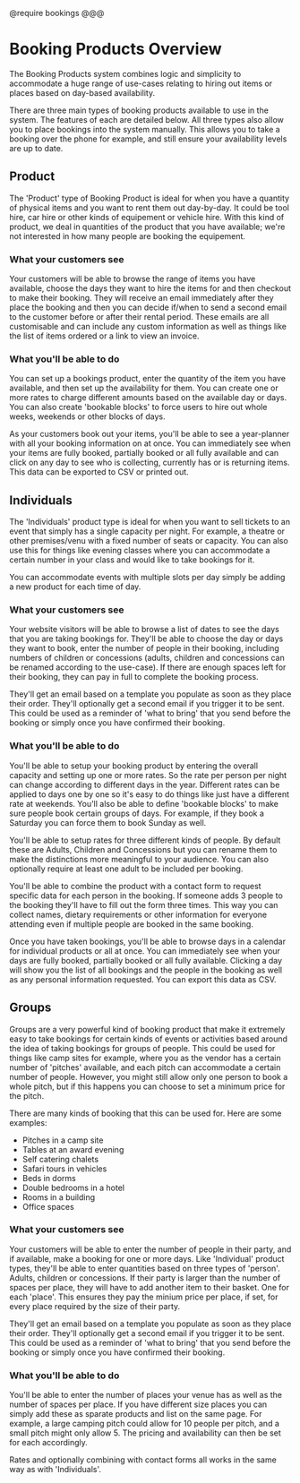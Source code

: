 @require bookings
@@@

# Booking Products Overview

The Booking Products system combines logic and simplicity to accommodate a huge range of use-cases relating to hiring out items or places based on day-based availability.

There are three main types of booking products available to use in the system. The features of each are detailed below. All three types also allow you to place bookings into the system manually. This allows you to take a booking over the phone for example, and still ensure your availability levels are up to date.

## Product

The 'Product' type of Booking Product is ideal for when you have a quantity of physical items and you want to rent them out day-by-day. It could be tool hire, car hire or other kinds of equipement or vehicle hire. With this kind of product, we deal in quantities of the product that you have available; we're not interested in how many people are booking the equipement.

### What your customers see

Your customers will be able to browse the range of items you have available, choose the days they want to hire the items for and then checkout to make their booking. They will receive an email immediately after they place the booking and then you can decide if/when to send a second email to the customer before or after their rental period. These emails are all customisable and can include any custom information as well as things like the list of items ordered or a link to view an invoice.

### What you'll be able to do

You can set up a bookings product, enter the quantity of the item you have available, and then set up the availability for them. You can create one or more rates to charge different amounts based on the available day or days. You can also create 'bookable blocks' to force users to hire out whole weeks, weekends or other blocks of days.

As your customers book out your items, you'll be able to see a year-planner with all your booking information on at once. You can immediately see when your items are fully booked, partially booked or all fully available and can click on any day to see who is collecting, currently has or is returning items. This data can be exported to CSV or printed out.

## Individuals

The 'Individuals' product type is ideal for when you want to sell tickets to an event that simply has a single capacity per night. For example, a theatre or other premises/venu with a fixed number of seats or capacity. You can also use this for things like evening classes where you can accommodate a certain number in your class and would like to take bookings for it. 

You can accommodate events with multiple slots per day simply be adding a new product for each time of day.

### What your customers see

Your website visitors will be able to browse a list of dates to see the days that you are taking bookings for. They'll be able to choose the day or days they want to book, enter the number of people in their booking, including numbers of children or concessions (adults, children and concessions can be renamed according to the use-case). If there are enough spaces left for their booking, they can pay in full to complete the booking process.  

They'll get an email based on a template you populate as soon as they place their order. They'll optionally get a second email if you trigger it to be sent. This could be used as a reminder of 'what to bring' that you send before the booking or simply once you have confirmed their booking.

### What you'll be able to do

You'll be able to setup your booking product by entering the overall capacity and setting up one or more rates. So the rate per person per night can change according to different days in the year. Different rates can be applied to days one by one so it's easy to do things like just have a different rate at weekends. You'll also be able to define 'bookable blocks' to make sure people book certain groups of days. For example, if they book a Saturday you can force them to book Sunday as well. 

You'll be able to setup rates for three different kinds of people. By default these are Adults, Children and Concessions but you can rename them to make the distinctions more meaningful to your audience. You can also optionally require at least one adult to be included per booking. 

You'll be able to combine the product with a contact form to request specific data for each person in the booking. If someone adds 3 people to the booking they'll have to fill out the form three times. This way you can collect names, dietary requirements or other information for everyone attending even if multiple people are booked in the same booking.

Once you have taken bookings, you'll be able to browse days in a calendar for individual products or all at once. You can immediately see when your days are fully booked, partially booked or all fully available. Clicking a day will show you the list of all bookings and the people in the booking as well as any personal information requested. You can export this data as CSV.

## Groups

Groups are a very powerful kind of booking product that make it extremely easy to take bookings for certain kinds of events or activities based around the idea of taking bookings for groups of people. This could be used for things like camp sites for example, where you as the vendor has a certain number of 'pitches' available, and each pitch can accommodate a certain number of people. However, you might still allow only one person to book a whole pitch, but if this happens you can choose to set a minimum price for the pitch. 

There are many kinds of booking that this can be used for. Here are some examples:

- Pitches in a camp site
- Tables at an award evening
- Self catering chalets
- Safari tours in vehicles
- Beds in dorms
- Double bedrooms in a hotel
- Rooms in a building
- Office spaces

### What your customers see

Your customers will be able to enter the number of people in their party, and if available, make a booking for one or more days. Like 'Individual' product types, they'll be able to enter quantities based on three types of 'person'. Adults, children or concessions. If their party is larger than the number of spaces per place, they will have to add another item to their basket. One for each 'place'. This ensures they pay the minium price per place, if set, for every place required by the size of their party. 

They'll get an email based on a template you populate as soon as they place their order. They'll optionally get a second email if you trigger it to be sent. This could be used as a reminder of 'what to bring' that you send before the booking or simply once you have confirmed their booking.

### What you'll be able to do

You'll be able to enter the number of places your venue has as well as the number of spaces per place. If you have different size places you can simply add these as sparate products and list on the same page. For example, a large camping pitch could allow for 10 people per pitch, and a small pitch might only allow 5. The pricing and availability can then be set for each accordingly.

Rates and optionally combining with contact forms all works in the same way as with 'Individuals'. 

